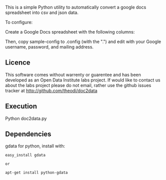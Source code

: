 This is a simple Python utility to automatically convert a google docs spreadsheet into csv and json data. 

To configure:

Create a Google Docs spreadsheet with the following columns:

Then, copy sample-config to .config (with the ".") and edit with your Google username, password, and mailing address.

Licence
-------
This software comes without warrenty or guarentee and has been developed as an Open Data Institute labs project. If would like to contact us about the labs project please do not email, rather use the github issues tracker at http://github.com/theodi/doc2data

Execution
---------

Python doc2data.py 

Dependencies
------------

gdata for python, install with:

    easy_install gdata

	or
 
    apt-get install python-gdata 
